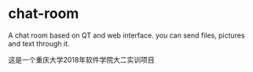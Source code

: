 # chat-room
A chat room based on QT and web interface. you can send files, pictures and text through it.

这是一个重庆大学2018年软件学院大二实训项目
